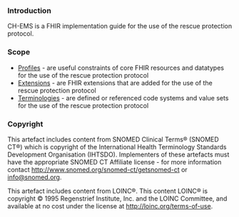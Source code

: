 ### Introduction
CH-EMS is a FHIR implementation guide for the use of the rescue protection protocol.


### Scope
* [Profiles](profiles.html) - are useful constraints of core FHIR resources and datatypes for the use of the rescue protection protocol
* [Extensions](extensions.html) - are FHIR extensions that are added for the use of the rescue protection protocol
* [Terminologies](terminology.html) - are defined or referenced code systems and value sets for the use of the rescue protection protocol 


### Copyright
This artefact includes content from SNOMED Clinical Terms&reg; (SNOMED CT&reg;) which is copyright of the 
International Health Terminology Standards Development Organisation (IHTSDO). Implementers of these artefacts must 
have the appropriate SNOMED CT Affiliate license - for more information contact 
http://www.snomed.org/snomed-ct/getsnomed-ct or info@snomed.org.

This artefact includes content from LOINC®. This content LOINC® is copyright © 1995 Regenstrief Institute, 
Inc. and the LOINC Committee, and available at no cost under the license at http://loinc.org/terms-of-use.